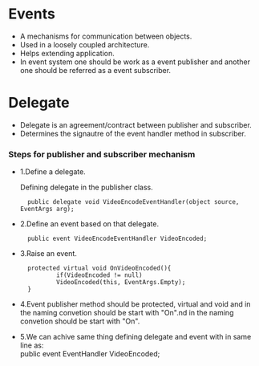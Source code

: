 # Events
- A mechanisms for communication between objects.
- Used in a loosely coupled architecture.
- Helps extending application.
- In event system one should be work as a event publisher and another one should be referred as a event subscriber.

# Delegate

- Delegate is an agreement/contract between publisher and subscriber.
- Determines the signautre of the event handler method in subscriber.

### Steps for publisher and subscriber mechanism

- 1.Define a delegate.

     Defining delegate in the publisher class.<br>

        public delegate void VideoEncodeEventHandler(object source, EventArgs arg);
        
- 2.Define an event based on that delegate.<br>

        public event VideoEncodeEventHandler VideoEncoded;
        
- 3.Raise an event.<br>

        protected virtual void OnVideoEncoded(){
                if(VideoEncoded != null) 
                VideoEncoded(this, EventArgs.Empty);
        }
        
- 4.Event publisher method should be protected, virtual and void and in the naming convetion should be start with "On".nd in the naming convetion should be start with "On".

- 5.We can achive same thing defining delegate and event with in same line as:<br>
        public event EventHandler<VideoEventArgs> VideoEncoded;